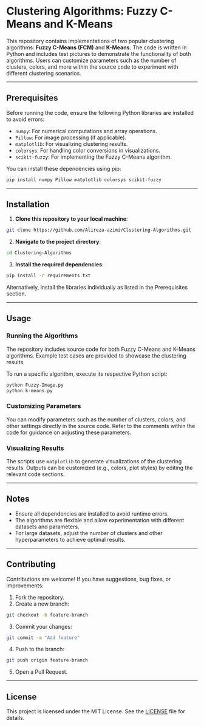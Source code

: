 # Clustering Algorithms: Fuzzy C-Means and K-Means

This repository contains implementations of two popular clustering algorithms: **Fuzzy C-Means (FCM)** and **K-Means**. The code is written in Python and includes test pictures to demonstrate the functionality of both algorithms. Users can customize parameters such as the number of clusters, colors, and more within the source code to experiment with different clustering scenarios.

---

## Prerequisites

Before running the code, ensure the following Python libraries are installed to avoid errors:

* `numpy`: For numerical computations and array operations.
* `Pillow`: For image processing (if applicable).
* `matplotlib`: For visualizing clustering results.
* `colorsys`: For handling color conversions in visualizations.
* `scikit-fuzzy`: For implementing the Fuzzy C-Means algorithm.

You can install these dependencies using pip:

```bash
pip install numpy Pillow matplotlib colorsys scikit-fuzzy
```

---

## Installation

1. **Clone this repository to your local machine**:

```bash
git clone https://github.com/Alireza-azimi/Clustering-Algorithms.git

````

2. **Navigate to the project directory**:

```bash
cd Clustering-Algorithms
````

3. **Install the required dependencies**:

```bash
pip install -r requirements.txt

````

   Alternatively, install the libraries individually as listed in the Prerequisites section.

---

## Usage

### Running the Algorithms

The repository includes source code for both Fuzzy C-Means and K-Means algorithms. Example test cases are provided to showcase the clustering results.

To run a specific algorithm, execute its respective Python script:

```bash
python Fuzzy-Image.py
python k-means.py
````

### Customizing Parameters

You can modify parameters such as the number of clusters, colors, and other settings directly in the source code. Refer to the comments within the code for guidance on adjusting these parameters.

### Visualizing Results

The scripts use `matplotlib` to generate visualizations of the clustering results. Outputs can be customized (e.g., colors, plot styles) by editing the relevant code sections.

---

## Notes

* Ensure all dependencies are installed to avoid runtime errors.
* The algorithms are flexible and allow experimentation with different datasets and parameters.
* For large datasets, adjust the number of clusters and other hyperparameters to achieve optimal results.

---

## Contributing

Contributions are welcome! If you have suggestions, bug fixes, or improvements:

1. Fork the repository.
2. Create a new branch:

```bash
git checkout -b feature-branch
````
3. Commit your changes:

```bash
git commit -m "Add feature"
````

4. Push to the branch:

```bash
git push origin feature-branch
```
5. Open a Pull Request.

---

## License

This project is licensed under the MIT License. See the [LICENSE](LICENSE) file for details.
